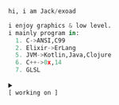 
```python

hi, i am Jack/exoad

i enjoy graphics & low level. 
i mainly program in:
  1. C->ANSI,C99
  2. Elixir->ErLang
  5. JVM->Kotlin,Java,Clojure
  6. C++->0x,14
  7. GLSL
```

<details close>
<summary>
<code>
[ working on ]
</code>
</summary>
<br>
<code>public projects:</code>
<br>
<br>

| <code>name</code> | <code>description</code> | <code>link</code> |
| :------: | :-------------: | :------: |
|<code>Halcyon</code>|Native Audio Engine & Player|https://github.com/Halcyoninae/Halcyon.git|
|<code>Yttrius</code>|Multi-paradigm high sugar language|https://github.com/exoad/yttriusSDK|
|<code>question-mark</code>|General Purpose UI Toolkit in Haxe & C++|https://github.com/exoad/question-mark|
|<code>native-util</code>|Low Level System Interface|https://github.com/Exoad4JVM/util.git|
|<code>usaco-mashup-bot</code>|USACO Mashup Discord Bot|https://github.com/exoad/usaco-mashup-bot.git|

</details>
